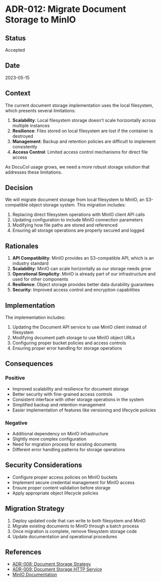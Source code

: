 # ADR-012: Migrate Document Storage to MinIO

## Status
Accepted

## Date
2023-05-15

## Context
The current document storage implementation uses the local filesystem, which presents several limitations:

1. **Scalability**: Local filesystem storage doesn't scale horizontally across multiple instances
2. **Resilience**: Files stored on local filesystem are lost if the container is destroyed
3. **Management**: Backup and retention policies are difficult to implement consistently
4. **Access Control**: Limited access control mechanisms for direct file access

As DocuCol usage grows, we need a more robust storage solution that addresses these limitations.

## Decision
We will migrate document storage from local filesystem to MinIO, an S3-compatible object storage system. This migration includes:

1. Replacing direct filesystem operations with MinIO client API calls
2. Updating configuration to include MinIO connection parameters
3. Modifying how file paths are stored and referenced
4. Ensuring all storage operations are properly secured and logged

## Rationales
1. **API Compatibility**: MinIO provides an S3-compatible API, which is an industry standard
2. **Scalability**: MinIO can scale horizontally as our storage needs grow
3. **Operational Simplicity**: MinIO is already part of our infrastructure and used for other components
4. **Resilience**: Object storage provides better data durability guarantees
5. **Security**: Improved access control and encryption capabilities

## Implementation
The implementation includes:

1. Updating the Document API service to use MinIO client instead of filesystem
2. Modifying document path storage to use MinIO object URLs
3. Configuring proper bucket policies and access controls
4. Ensuring proper error handling for storage operations

## Consequences

### Positive
- Improved scalability and resilience for document storage
- Better security with fine-grained access controls
- Consistent interface with other storage operations in the system
- Simplified backup and retention management
- Easier implementation of features like versioning and lifecycle policies

### Negative
- Additional dependency on MinIO infrastructure
- Slightly more complex configuration
- Need for migration process for existing documents
- Different error handling patterns for storage operations

## Security Considerations
- Configure proper access policies on MinIO buckets
- Implement secure credential management for MinIO access
- Ensure proper content validation before storage
- Apply appropriate object lifecycle policies

## Migration Strategy
1. Deploy updated code that can write to both filesystem and MinIO
2. Migrate existing documents to MinIO through a batch process
3. Once migration is complete, remove filesystem storage code
4. Update documentation and operational procedures

## References
- [ADR-008: Document Storage Strategy](./ADR-008-Document-Storage-Strategy.md)
- [ADR-009: Document Storage HTTP Service](./ADR-009-Document-Storage-HTTP-Service.md)
- [MinIO Documentation](https://min.io/docs/minio/linux/index.html)
